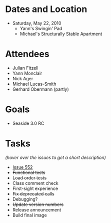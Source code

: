 # Dates and Location #

  * Saturday, May 22, 2010
    * Yann's Swingin' Pad
    * Michael's Structurally Stable Apartment


# Attendees #

  * Julian Fitzell
  * Yann Monclair
  * Nick Ager
  * Michael Lucas-Smith
  * Gerhard Obermann (partly)

# Goals #
  * Seaside 3.0 RC

# Tasks #
_(hover over the issues to get a short description)_
  * [Issue 552](https://code.google.com/p/seaside/issues/detail?id=552)
  * ~~Functional tests~~
  * ~~Load order tests~~
  * Class comment check
  * First-sight experience
  * ~~Fix deprecated calls~~
  * Debugging?
  * ~~Update version numbers~~
  * Release announcement
  * Build final image
